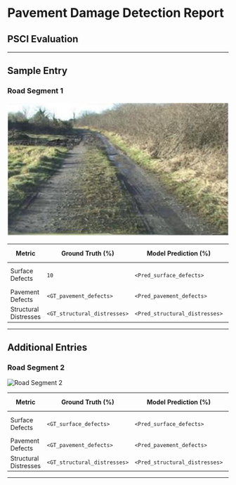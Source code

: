 # Pavement Damage Detection Report
## PSCI Evaluation

---

## Sample Entry

### Road Segment 1

<!-- 固定宽度 600px，可根据需要调整 -->
<img src="Dataset_1/1.jpg" alt="Road Segment 1" width="600px"/>

| Metric                   | Ground Truth (%)     | Model Prediction (%) | Level (GT → Pred)    |
|--------------------------|----------------------|----------------------|----------------------|
| Surface Defects          | `10` | `<Pred_surface_defects>` | `<GT_Level>` → `<Pred_Level>` |
| Pavement Defects         | `<GT_pavement_defects>` | `<Pred_pavement_defects>` |                      |
| Structural Distresses    | `<GT_structural_distresses>` | `<Pred_structural_distresses>` |                      |

---

## Additional Entries

### Road Segment 2

<img src="Dataset_2/2.jpg" alt="Road Segment 2" width="600px"/>

| Metric                   | Ground Truth (%)     | Model Prediction (%) | Level (GT → Pred)    |
|--------------------------|----------------------|----------------------|----------------------|
| Surface Defects          | `<GT_surface_defects>` | `<Pred_surface_defects>` | `<GT_Level>` → `<Pred_Level>` |
| Pavement Defects         | `<GT_pavement_defects>` | `<Pred_pavement_defects>` |                      |
| Structural Distresses    | `<GT_structural_distresses>` | `<Pred_structural_distresses>` |                      |

---

<!--  
使用说明：
1. 将所有图片放在 Dataset_x/ 文件夹下，并确保路径正确（区分大小写）。
2. 将 `<GT_…>`、`<Pred_…>` 和 `<GT_Level>`、`<Pred_Level>` 替换为你的真实数值，例如：
   - GT_surface_defects: 12.5
   - Pred_surface_defects: 11.8
   - GT_Level: Level 2
   - Pred_Level: Level 2
3. 调整 `<img>` 的 width 值以控制显示大小。  
4. 新增更多 Road Segment 时，复制 “Additional Entries” 段落即可。
-->  
